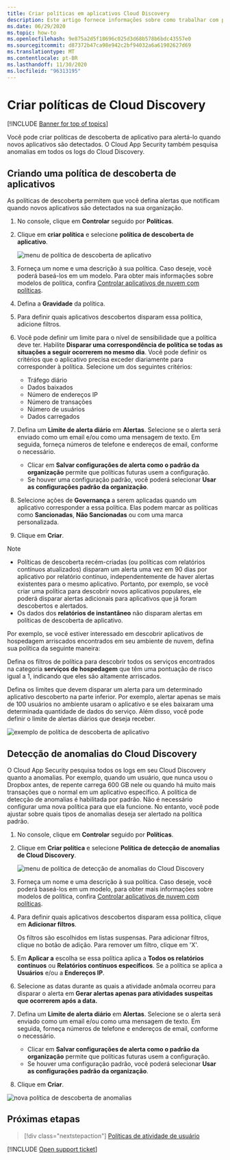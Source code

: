 ```yaml
---
title: Criar políticas em aplicativos Cloud Discovery
description: Este artigo fornece informações sobre como trabalhar com políticas do Cloud Discovery.
ms.date: 06/29/2020
ms.topic: how-to
ms.openlocfilehash: 9e875a2d5f18696c025d3d68b578b6bdc43557e0
ms.sourcegitcommit: d87372b47ca98e942c2bf94032a6a61902627d69
ms.translationtype: MT
ms.contentlocale: pt-BR
ms.lasthandoff: 11/30/2020
ms.locfileid: "96313195"
---
```

# <a name="create-cloud-discovery-policies"></a>Criar políticas de Cloud Discovery

[!INCLUDE [Banner for top of topics](includes/banner.md)]

Você pode criar políticas de descoberta de aplicativo para alertá-lo quando novos aplicativos são detectados. O Cloud App Security também pesquisa anomalias em todos os logs do Cloud Discovery.

## <a name="creating-an-app-discovery-policy"></a>Criando uma política de descoberta de aplicativos

As políticas de descoberta permitem que você defina alertas que notificam quando novos aplicativos são detectados na sua organização.

1. No console, clique em **Controlar** seguido por **Políticas**.

2. Clique em **criar política** e selecione **política de descoberta de aplicativo**.

    ![menu de política de descoberta de aplicativo](media/app-discovery-policy-menu.png "menu de política de descoberta de aplicativo")

3. Forneça um nome e uma descrição à sua política. Caso deseje, você poderá baseá-los em um modelo. Para obter mais informações sobre modelos de política, confira [Controlar aplicativos de nuvem com políticas](control-cloud-apps-with-policies.md).

4. Defina a **Gravidade** da política.

5. Para definir quais aplicativos descobertos disparam essa política, adicione filtros.

6. Você pode definir um limite para o nível de sensibilidade que a política deve ter. Habilite **Disparar uma correspondência de política se todas as situações a seguir ocorrerem no mesmo dia**. Você pode definir os critérios que o aplicativo precisa exceder diariamente para corresponder à política. Selecione um dos seguintes critérios:
    - Tráfego diário
    - Dados baixados
    - Número de endereços IP
    - Número de transações
    - Número de usuários
    - Dados carregados

7. Defina um **Limite de alerta diário** em **Alertas**. Selecione se o alerta será enviado como um email e/ou como uma mensagem de texto. Em seguida, forneça números de telefone e endereços de email, conforme o necessário.
    - Clicar em **Salvar configurações de alerta como o padrão da organização** permite que políticas futuras usem a configuração.
    - Se houver uma configuração padrão, você poderá selecionar **Usar as configurações padrão da organização**.

8. Selecione ações de **Governança** a serem aplicadas quando um aplicativo corresponder a essa política. Elas podem marcar as políticas como **Sancionadas**, **Não Sancionadas** ou com uma marca personalizada.

9. Clique em **Criar**.

> [!NOTE]
>
> - Políticas de descoberta recém-criadas (ou políticas com relatórios contínuos atualizados) disparam um alerta uma vez em 90 dias por aplicativo por relatório contínuo, independentemente de haver alertas existentes para o mesmo aplicativo. Portanto, por exemplo, se você criar uma política para descobrir novos aplicativos populares, ele poderá disparar alertas adicionais para aplicativos que já foram descobertos e alertados.
> - Os dados dos **relatórios de instantâneo** não disparam alertas em políticas de descoberta de aplicativo.

Por exemplo, se você estiver interessado em descobrir aplicativos de hospedagem arriscados encontrados em seu ambiente de nuvem, defina sua política da seguinte maneira:

Defina os filtros de política para descobrir todos os serviços encontrados na categoria **serviços de hospedagem** que têm uma pontuação de risco igual a 1, indicando que eles são altamente arriscados.

Defina os limites que devem disparar um alerta para um determinado aplicativo descoberto na parte inferior. Por exemplo, alertar apenas se mais de 100 usuários no ambiente usaram o aplicativo e se eles baixaram uma determinada quantidade de dados do serviço. Além disso, você pode definir o limite de alertas diários que deseja receber.

![exemplo de política de descoberta de aplicativo](media/app-discovery-policy-example.png "exemplo de política de descoberta de aplicativo")

## <a name="cloud-discovery-anomaly-detection"></a>Detecção de anomalias do Cloud Discovery

O Cloud App Security pesquisa todos os logs em seu Cloud Discovery quanto a anomalias. Por exemplo, quando um usuário, que nunca usou o Dropbox antes, de repente carrega 600 GB nele ou quando há muito mais transações que o normal em um aplicativo específico. A política de detecção de anomalias é habilitada por padrão. Não é necessário configurar uma nova política para que ela funcione. No entanto, você pode ajustar sobre quais tipos de anomalias deseja ser alertado na política padrão.

1. No console, clique em **Controlar** seguido por **Políticas**.

2. Clique em **Criar política** e selecione **Política de detecção de anomalias de Cloud Discovery**.

    ![menu de política de detecção de anomalias do Cloud Discovery](media/cloud-discovery-anomaly-detection-policy-menu.png "menu de política de detecção de anomalias do Cloud Discovery")

3. Forneça um nome e uma descrição à sua política. Caso deseje, você poderá baseá-los em um modelo, para obter mais informações sobre modelos de política, confira [Controlar aplicativos de nuvem com políticas](control-cloud-apps-with-policies.md).

4. Para definir quais aplicativos descobertos disparam essa política, clique em **Adicionar filtros**.

    Os filtros são escolhidos em listas suspensas. Para adicionar filtros, clique no botão de adição. Para remover um filtro, clique em 'X'.

5. Em **Aplicar a** escolha se essa política aplica a **Todos os relatórios contínuos** ou **Relatórios contínuos específicos**. Se a política se aplica a **Usuários** e/ou a **Endereços IP**.

6. Selecione as datas durante as quais a atividade anômala ocorreu para disparar o alerta em **Gerar alertas apenas para atividades suspeitas que ocorrerem após a data.**

7. Defina um **Limite de alerta diário** em **Alertas**. Selecione se o alerta será enviado como um email e/ou como uma mensagem de texto. Em seguida, forneça números de telefone e endereços de email, conforme o necessário.
    - Clicar em **Salvar configurações de alerta como o padrão da organização** permite que políticas futuras usem a configuração.
    - Se houver uma configuração padrão, você poderá selecionar **Usar as configurações padrão da organização**.

8. Clique em **Criar**.

![nova política de descoberta de anomalias](media/new-discovery-anomaly-policy.png "nova política de descoberta de anomalias")

## <a name="next-steps"></a>Próximas etapas

> [!div class="nextstepaction"]
> [Políticas de atividade de usuário](user-activity-policies.md)

[!INCLUDE [Open support ticket](includes/support.md)]
